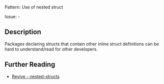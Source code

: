 Pattern: Use of nested struct

Issue: -

## Description

Packages declaring structs that contain other inline struct definitions can be hard to understand/read for other developers.

## Further Reading

* [Revive - nested-structs](https://revive.run/r#nested-structs)